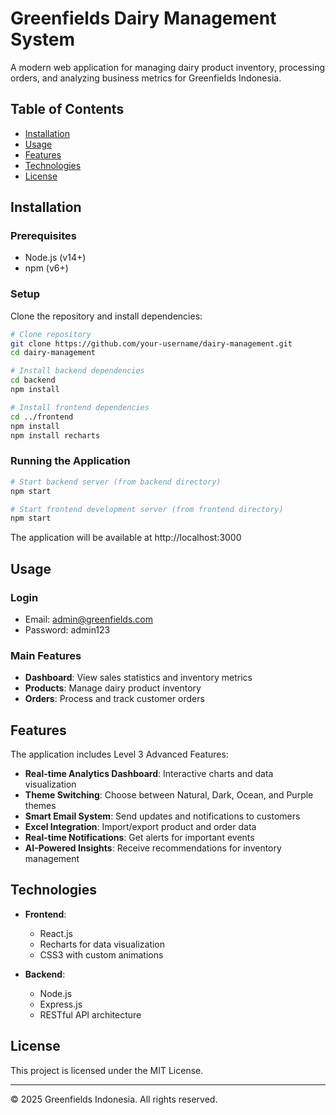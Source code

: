 # Greenfields Dairy Management System

A modern web application for managing dairy product inventory, processing orders, and analyzing business metrics for Greenfields Indonesia.

## Table of Contents
- [Installation](#installation)
- [Usage](#usage)
- [Features](#features)
- [Technologies](#technologies)
- [License](#license)

## Installation

### Prerequisites
- Node.js (v14+)
- npm (v6+)

### Setup

Clone the repository and install dependencies:

```bash
# Clone repository
git clone https://github.com/your-username/dairy-management.git
cd dairy-management

# Install backend dependencies
cd backend
npm install

# Install frontend dependencies
cd ../frontend
npm install
npm install recharts
```

### Running the Application

```bash
# Start backend server (from backend directory)
npm start

# Start frontend development server (from frontend directory)
npm start
```

The application will be available at http://localhost:3000

## Usage

### Login
- Email: admin@greenfields.com
- Password: admin123

### Main Features
- **Dashboard**: View sales statistics and inventory metrics
- **Products**: Manage dairy product inventory
- **Orders**: Process and track customer orders

## Features

The application includes Level 3 Advanced Features:

- **Real-time Analytics Dashboard**: Interactive charts and data visualization
- **Theme Switching**: Choose between Natural, Dark, Ocean, and Purple themes
- **Smart Email System**: Send updates and notifications to customers
- **Excel Integration**: Import/export product and order data
- **Real-time Notifications**: Get alerts for important events
- **AI-Powered Insights**: Receive recommendations for inventory management

## Technologies

- **Frontend**:
  - React.js
  - Recharts for data visualization
  - CSS3 with custom animations
  
- **Backend**:
  - Node.js
  - Express.js
  - RESTful API architecture

## License

This project is licensed under the MIT License.

---

© 2025 Greenfields Indonesia. All rights reserved.